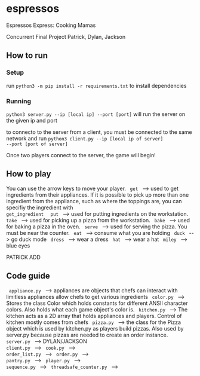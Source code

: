 # espressos
Espressos Express: Cooking Mamas

Concurrent Final Project
Patrick, Dylan, Jackson

## How to run
### Setup
run <code>python3 -m pip install -r requirements.txt</code> to install 
dependencies

### Running
<code>python3 server.py --ip [local ip] --port [port]</code>
will run the server on the given ip and port

to connecto to the server from a client, you must be connected to the same
network and run
<code>python3 client.py --ip [local ip of server] --port [port of server] 
</code>

Once two players connect to the server, the game will begin!

## How to play
You can use the arrow keys to move your player.
<code> get </code> --> used to get ingredients from 
their appliances. If it is possible to pick up more than one 
ingredient from the appliance, such as where the toppings are,
you can specifiy the ingredient with <code> get_ingredient </code>
<code> put </code> --> used for putting ingredients
on the workstation.
<code> take </code> --> used for picking up a pizza from
the workstation.
<code> bake </code> --> used for baking a pizza in the oven.
<code> serve </code> --> used for serving the pizza. You
must be near the counter.
<code> eat </code> --> consume what you are holding
<code> duck </code> --> go duck mode
<code> dress </code> --> wear a dress
<code> hat </code> --> wear a hat
<code> miley </code> --> blue eyes


PATRICK ADD 
## Code guide
<code> appliance.py </code> --> appliances are objects that chefs can interact with
               limitless appliances allow chefs to get various
               ingredients
<code> color.py </code> --> Stores the class Color which holds constants for 
different ANSII character colors. Also holds what each game object's color is.
<code> kitchen.py </code> --> The kitchen acts as a 2D array that holds appliances
               and players. Control of kitchen mostly comes
               from chefs
<code> pizza.py </code> --> the class for the Pizza object which is used by
kitchen.py as players build pizzas. Also used by server.py because pizzas
are needed to create an order instance.
<code> server.py </code> --> DYLAN/JACKSON
<code> client.py </code> -->
<code> cook.py </code> -->
<code> order_list.py </code> -->
<code> order.py </code> -->
<code> pantry.py </code> -->
<code> player.py </code> -->
<code> sequence.py </code> -->
<code> threadsafe_counter.py </code> -->

